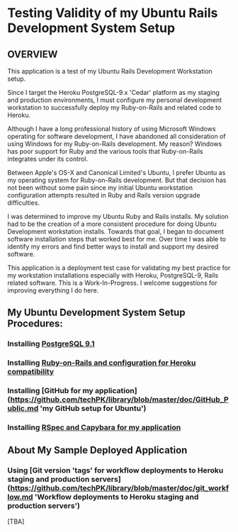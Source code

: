 # Testing Validity of my Ubuntu Rails Development System Setup  
  

## OVERVIEW  

This application is a test of my Ubuntu Rails Development Workstation setup.

Since I target the Heroku PostgreSQL-9.x 'Cedar' platform as my staging and production environments, I must configure my personal development workstation to successfully deploy my Ruby-on-Rails and related code to Heroku.

Although I have a long professional history of using Microsoft Windows operating for software development, I have abandoned all consideration of using Windows for my Ruby-on-Rails development. My reason? Windows has poor support for Ruby and the various tools that Ruby-on-Rails integrates under its control.

Between Apple's OS-X and Canonical Limited's Ubuntu, I prefer Ubuntu as my operating system for Ruby-on-Rails development. But that decision has not been without some pain since my initial Ubuntu workstation configuration attempts resulted in Ruby and Rails version upgrade difficulties. 

I was determined to improve my Ubuntu Ruby and Rails installs. My solution had to be the creation of a more consistent procedure for doing Ubuntu Development workstation installs. Towards that goal, I began to document software installation steps that worked best for me. Over time I was able to identify my errors and find better ways to install and support my desired software.

This application is a deployment test case for validating my best practice for my workstation installations especially with Heroku, PostgreSQL-9, Rails related software. This is a Work-In-Progress. I welcome suggestions for improving everything I do here.

## My Ubuntu Development System Setup Procedures:  

### Installing [PostgreSQL 9.1](https://github.com/techPK/library/blob/master/doc/postgreSQL-9.1.md 'my PostgreSQL setup for Ubuntu')

### Installing [Ruby-on-Rails and configuration for Heroku compatibility](https://github.com/techPK/library/blob/master/doc/heroku_rails_setup.md 'my Ruby-on-Rails setup for Ubuntu')

### Installing [GitHub for my application] (https://github.com/techPK/library/blob/master/doc/GitHub_Public.md 'my GitHub setup for Ubuntu')

### Installing [RSpec and Capybara for my application](https://github.com/techPK/library/blob/master/doc/RSpec_Capybara.md 'my RSpec/Capybara setup for Ubuntu')
  
## About My Sample Deployed Application  

### Using [Git version 'tags' for workflow deployments to Heroku staging and production servers] (https://github.com/techPK/library/blob/master/doc/git_workflow.md 'Workflow deployments to Heroku staging and production servers')


  \[TBA\]

